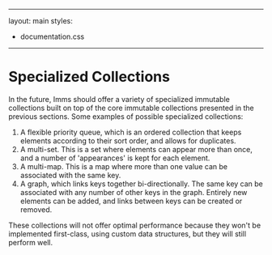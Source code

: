 ***
layout: main
styles:
  - documentation.css

***
# Specialized Collections
In the future, Imms should offer a variety of specialized immutable collections built on top of the core immutable collections presented in the previous sections. Some examples of possible specialized collections:

1. A flexible priority queue, which is an ordered collection that keeps elements according to their sort order, and allows for duplicates.
2. A multi-set. This is a set where elements can appear more than once, and a number of 'appearances' is kept for each element.
3. A multi-map. This is a map where more than one value can be associated with the same key.
4. A graph, which links keys together bi-directionally. The same key can be associated with any number of other keys in the graph. Entirely new elements can be added, and links between keys can be created or removed.

These collections will not offer optimal performance because they won't be implemented first-class, using custom data structures, but they will still perform well.